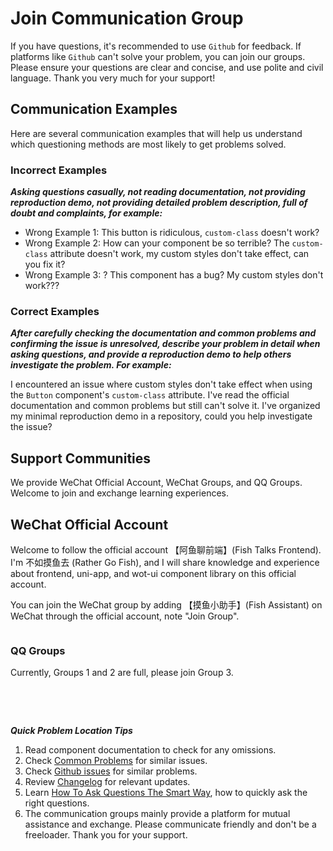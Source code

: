 # Join Communication Group

If you have questions, it's recommended to use `Github` for feedback. If platforms like `Github` can't solve your problem, you can join our groups. Please ensure your questions are clear and concise, and use polite and civil language. Thank you very much for your support!

## Communication Examples

Here are several communication examples that will help us understand which questioning methods are most likely to get problems solved.

### Incorrect Examples

**_Asking questions casually, not reading documentation, not providing reproduction demo, not providing detailed problem description, full of doubt and complaints, for example:_**

- Wrong Example 1: This button is ridiculous, `custom-class` doesn't work?
- Wrong Example 2: How can your component be so terrible? The `custom-class` attribute doesn't work, my custom styles don't take effect, can you fix it?
- Wrong Example 3: ? This component has a bug? My custom styles don't work???

### Correct Examples

**_After carefully checking the documentation and common problems and confirming the issue is unresolved, describe your problem in detail when asking questions, and provide a reproduction demo to help others investigate the problem. For example:_**

I encountered an issue where custom styles don't take effect when using the `Button` component's `custom-class` attribute. I've read the official documentation and common problems but still can't solve it. I've organized my minimal reproduction demo in a repository, could you help investigate the issue?

## Support Communities

We provide WeChat Official Account, WeChat Groups, and QQ Groups. Welcome to join and exchange learning experiences.

## WeChat Official Account

Welcome to follow the official account 【阿鱼聊前端】(Fish Talks Frontend). I'm 不如摸鱼去 (Rather Go Fish), and I will share knowledge and experience about frontend, uni-app, and wot-ui component library on this official account.

You can join the WeChat group by adding 【摸鱼小助手】(Fish Assistant) on WeChat through the official account, note "Join Group".

<div style="display: flex;gap:24px;">
  <img style="min-width: 250px;max-width:400px; height: auto;" :src="wechatPublicAccount" />
</div>

### QQ Groups

Currently, Groups 1 and 2 are full, please join Group 3.

<div style="display: flex;gap:24px;flex-wrap: wrap;">
  <img style="width: 250px; height: auto;" :src="QQ1" @click="handleClick" :style="{filter: checked ? 'none' : 'blur(5px)'}" />
  <img style="width: 250px; height: auto;" :src="QQ2" @click="handleClick" :style="{filter: checked ? 'none' : 'blur(5px)'}" />
  <img style="width: 250px; height: auto;" :src="QQ3" @click="handleClick" :style="{filter: checked ? 'none' : 'blur(5px)'}" />
</div>

***Quick Problem Location Tips***
1. Read component documentation to check for any omissions.
2. Check [Common Problems](/en-US/guide/common-problems) for similar issues.
3. Check [Github issues](https://github.com/Moonofweisheng/wot-design-uni/issues) for similar problems.
4. Review [Changelog](/en-US/guide/changelog) for relevant updates.
5. Learn [How To Ask Questions The Smart Way](https://lug.ustc.edu.cn/wiki/doc/smart-questions/), how to quickly ask the right questions.
6. The communication groups mainly provide a platform for mutual assistance and exchange. Please communicate friendly and don't be a freeloader. Thank you for your support.

<el-checkbox v-model="checked" label="I have read and promise to follow the above guidelines when asking questions" />

<script setup>
import { ElMessage, ElMessageBox } from 'element-plus'
import { ref } from 'vue'
import QQ1 from '/QQ1.jpg'
import QQ2 from '/QQ2.jpg'
import QQ3 from '/QQ3.jpg'
import wechatPublicAccount from '/wechatPublicAccount.png'

const checked = ref(false)

function handleClick() {
  if (!checked.value) {
  ElMessageBox.alert('Please read the communication examples and tips above and check "I have read" below, promising to follow the relevant guidelines when asking questions. By joining the group chat in any form, you agree to comply with the relevant guidelines, please be aware', 'Tip', {
    confirmButtonText: 'I understand',
  })
  }
}
</script>